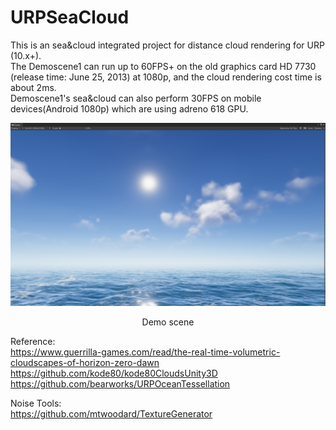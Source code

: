 # URPSeaCloud

This is an sea&cloud integrated project for distance cloud rendering for URP (10.x+).  
The Demoscene1 can run up to 60FPS+ on the old graphics card HD 7730 (release time: June 25, 2013) at 1080p, and the cloud rendering cost time is about 2ms.   
Demoscene1's sea&cloud can also perform 30FPS on mobile devices(Android 1080p) which are using adreno 618 GPU.

![](./Image/URPSeaCloud.png)
<p align="center">Demo scene</p>

Reference:  
https://www.guerrilla-games.com/read/the-real-time-volumetric-cloudscapes-of-horizon-zero-dawn
https://github.com/kode80/kode80CloudsUnity3D  
https://github.com/bearworks/URPOceanTessellation

Noise Tools:  
https://github.com/mtwoodard/TextureGenerator
